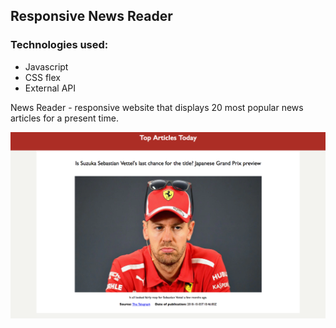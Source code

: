 ## Responsive News Reader

### Technologies used:

- Javascript
- CSS flex
- External API

News Reader - responsive website that displays 20 most popular news articles for a present time.

<img  width ="600px" src="./screenshot1.png" alt="screenshot1"/>
